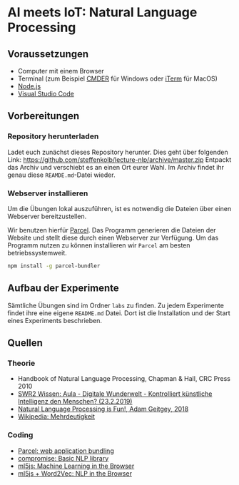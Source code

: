 # AI meets IoT: Natural Language Processing

## Voraussetzungen

- Computer mit einem Browser
- Terminal (zum Beispiel [CMDER](http://cmder.net) für Windows oder [iTerm](https://www.iterm2.com) für MacOS)
- [Node.js](http://nodejs.org)
- [Visual Studio Code](https://code.visualstudio.com)

## Vorbereitungen

### Repository herunterladen

Ladet euch zunächst dieses Repository herunter. Dies geht über folgenden Link: https://github.com/steffenkolb/lecture-nlp/archive/master.zip
Entpackt das Archiv und verschiebt es an einen Ort eurer Wahl. Im Archiv findet ihr genau diese `REAMDE.md`-Datei wieder.

### Webserver installieren

Um die Übungen lokal auszuführen, ist es notwendig die Dateien über einen Webserver bereitzustellen.

Wir benutzen hierfür [Parcel](https://parceljs.org). Das Programm generieren die Dateien der Website und stellt diese durch einen Webserver zur Verfügung. Um das Programm nutzen zu können installieren wir `Parcel` am besten betriebssystemweit.

```bash
npm install -g parcel-bundler
```

## Aufbau der Experimente

Sämtliche Übungen sind im Ordner `labs` zu finden. Zu jedem Experimente findet ihre eine eigene `README.md` Datei.
Dort ist die Installation und der Start eines Experiments beschrieben.

## Quellen

### Theorie

- Handbook of Natural Language Processing, Chapman & Hall, CRC Press 2010
- [SWR2 Wissen: Aula - Digitale Wunderwelt - Kontrolliert künstliche Intelligenz den Menschen? (23.2.2019)](https://itunes.apple.com/de/podcast/swr2-wissen/id104913043?mt=2&i=1000430467096)
- [Natural Language Processing is Fun!, Adam Geitgey, 2018](https://medium.com/@ageitgey/natural-language-processing-is-fun-9a0bff37854e)
- [Wikipedia: Mehrdeutigkeit](https://de.wikipedia.org/wiki/Mehrdeutigkeit#Mehrdeutigkeit_lexikalischer_Zeichen)

### Coding

- [Parcel: web application bundling](https://parceljs.org)
- [compromise: Basic NLP library](https://compromise.cool)
- [ml5js: Machine Learning in the Browser](https://ml5js.org)
- [ml5js + Word2Vec: NLP in the Browser](https://ml5js.org/docs/word2vec-example)

